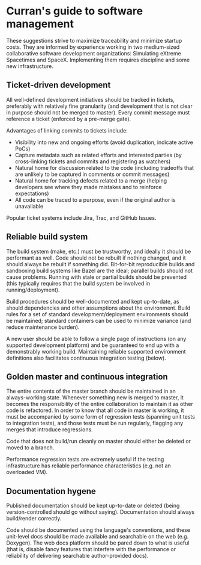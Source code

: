 Curran's guide to software management
=====================================

These suggestions strive to maximize traceability and minimize startup costs.  They are informed by experience working in two medium-sized collaborative software development organizations: Simulating eXtreme Spacetimes and SpaceX.  Implementing them requires discipline and some new infrastructure.

Ticket-driven development
-------------------------

All well-defined development initiatives should be tracked in tickets, preferably with relatively fine granularity (and development that is not clear in purpose should not be merged to master).  Every commit message must reference a ticket (enforced by a pre-merge gate).

Advantages of linking commits to tickets include:

* Visibility into new and ongoing efforts (avoid duplication, indicate active PoCs)
* Capture metadata such as related efforts and interested parties (by cross-linking tickets and commits and registering as watchers)
* Natural home for discussion related to the code (including tradeoffs that are unlikely to be captured in comments or commit messages)
* Natural home for tracking defects related to a merge (helping developers see where they made mistakes and to reinforce expectations)
* All code can be traced to a purpose, even if the original author is unavailable

Popular ticket systems include Jira, Trac, and GitHub Issues.

Reliable build system
---------------------

The build system (make, etc.) must be trustworthy, and ideally it should be performant as well.  Code should not be rebuilt if nothing changed, and it should always be rebuilt if something did.  Bit-for-bit reproducible builds and sandboxing build systems like Bazel are the ideal; parallel builds should not cause problems.  Running with stale or partial builds should be prevented (this typically requires that the build system be involved in running/deployment).

Build procedures should be well-documented and kept up-to-date, as should dependencies and other assumptions about the environment.  Build rules for a set of standard development/deployment environments should be maintained; standard containers can be used to minimize variance (and reduce maintenance burden).

A new user should be able to follow a single page of instructions (on any supported development platform) and be guaranteed to end up with a demonstrably working build.  Maintaining reliable supported environment definitions also facilitates continuous integration testing (below).

Golden master and continuous integration
----------------------------------------

The entire contents of the master branch should be maintained in an always-working state.  Whenever something new is merged to master, it becomes the responsibility of the entire collaboration to maintain it as other code is refactored.  In order to know that all code in master is working, it must be accompanied by some form of regression tests (spanning unit tests to integration tests), and those tests must be run regularly, flagging any merges that introduce regressions.

Code that does not build/run cleanly on master should either be deleted or moved to a branch.

Performance regression tests are extremely useful if the testing infrastructure has reliable performance characteristics (e.g. not an overloaded VM).

Documentation hygene
--------------------

Published documentation should be kept up-to-date or deleted (being version-controlled should go without saying).  Documentation should always build/render correctly.

Code should be documented using the language's conventions, and these unit-level docs should be made available and searchable on the web (e.g. Doxygen).  The web docs platform should be pared down to what is useful (that is, disable fancy features that interfere with the performance or reliability of delivering searchable author-provided docs).
